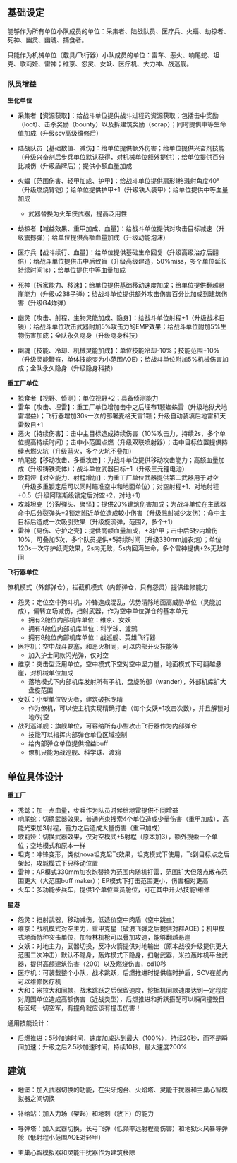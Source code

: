 ## 基础设定

能够作为所有单位小队成员的单位：采集者、陆战队员、医疗兵、火蝠、劫掠者、死神、幽灵、幽魂、捕食者。

只能作为机械单位（载具/飞行器）小队成员的单位：雷车、恶火、响尾蛇、坦克、歌莉娅、雷神；维京、怨灵、女妖、医疗机、大力神、战巡舰。

### 队员增益

**生化单位**

* 采集者【资源获取】：给战斗单位提供战斗过程的资源获取；包括击中奖励（loot）、击杀奖励（bounty）以及拆建筑奖励（scrap）；同时提供中等生命值加成（升级scv高级维修后）
* 陆战队员【基础数值、减伤】：给单位提供额外伤害；给单位提供兴奋剂技能（升级兴奋剂后步兵单位默认获得，对机械单位额外提供）；给单位提供百分比减伤（升级盾牌后）；提供小额血量加成
* 火蝠【范围伤害、轻甲加成、护甲】：给战斗单位提供扇形1格溅射角度40°（升级燃烧臂铠）；给单位提供护甲+1（升级铁人装甲）；给单位提供中等血量加成
  * 武器替换为火车侠武器，提高泛用性

* 劫掠者【减益效果、重甲加成、血量】：给战斗单位提供对攻击目标减速（升级震撼弹）；给单位提供高额血量加成（升级动能泡沫）
* 医疗兵【战斗续行、血量】：给单位提供基础生命回复（升级高级治疗后翻倍）；给战斗单位提供击中后致盲（升级高级建造，50%miss，多个单位延长持续时间1s）；给单位提供中等血量加成
* 死神【拆家能力、移速】：给单位提供基础移动速度加成；给单位提供翻越悬崖能力（升级u238子弹）；给战斗单位提供额外攻击伤害百分比加成到建筑伤害（升级G4炸弹）
* 幽灵【攻击、射程、生物灵能加成、隐身】：给战斗单位射程+1（升级战术目镜）；给战斗单位攻击武器附加5%攻击力的EMP效果；给战斗单位附加5%生物伤害加成；全队永久隐身（升级隐身科技）
* 幽魂【技能、冷却、机械灵能加成】：单位技能冷却-10%；技能范围+10%（升级灵能鞭笞，单体技能变为小范围AOE）；给战斗单位附加5%机械伤害加成；全队永久隐身（升级隐身科技）

**重工厂单位**

* 掠食者【视野、侦测】：单位视野+2；具备侦测能力
* 雷车【攻击、埋雷】：重工厂单位增加击中之后埋布1颗蜘蛛雷（升级地狱犬地雷增益）；飞行器增加30s一次的部署麦格天雷1颗；升级自动装填后地雷和天雷数目+1
* 恶火【持续伤害】：击中主目标造成持续伤害（10%攻击力，持续2s，多个单位提高持续时间）；击中小范围点燃（升级双联喷射器）；击中目标位置提供持续点燃火坑（升级蓝火，多个火坑不叠加）
* 响尾蛇【移动攻击、多重攻击】：为战斗单位提供移动攻击能力；高额血量加成（升级铸铁壳体）；战斗单位武器目标+1（升级三元锂电池）
* 歌莉娅【对空能力、射程增加】：为重工厂单位武器提供第二武器用于对空（升级多重锁定后可以同时瞄准空中和地面单位）；对空射程+1、对地射程+0.5（升级阿瑞斯级锁定后对空+2，对地+1）
* 攻城坦克【分裂弹头、聚怪】：提供20%建筑伤害加成；为战斗单位在主武器命中后分裂弹头+2锁定附近单位造成较小伤害（升级溅射减少友伤）；命中主目标后造成一次吸引效果（升级旋流弹，范围2，多个+1）
* 雷神【易伤、守护之壳】：提供高额血量加成，+3护甲；击中后5秒内增伤10%，可叠加5次，多个队员提供+5持续时间（升级330mm加农炮）；单位120s一次守护纸壳效果，2s内无敌，5s内回满生命，多个雷神提供+2s无敌时间

**飞行器单位**

僚机模式（外部弹仓），拦截机模式（内部弹仓，只有怨灵）提供维修能力

* 怨灵：定位空中狗斗机，冲锋造成混乱，优势清除地面高威胁单位（灵能加成），偏转立场减伤，扫射武器，作为空中单位弹仓的基本单元
  * 拥有2舱位内部机库单位：维京、女妖
  * 拥有4舱位内部机库单位：科学球、渡鸦
  * 拥有8舱位内部机库单位：战巡舰、英雄飞行器
* 医疗机：空中战斗要塞，和恶火相同，可以内部开火技能等
  * 加入护士同款闪光弹，仅对空
* 维京：突击型泛用单位，空中模式下空对空中坚力量，地面模式下可翻越悬崖，对机械单位加成
  * 落地模式下内部机库发射所有子机，盘旋防御（wander），外部机库扩大盘旋范围
* 女妖：小型单位毁灭者，建筑破拆专精
  * 作为僚机，可以使主机实现精确打击（每个女妖+1攻击次数），并且解锁对地/对空
* 战列巡洋舰：旗舰单位，可容纳所有小型攻击飞行器作为内部弹仓
  * 技能可以指挥内部弹仓单位区域控制
  * 给内部弹仓单位提供增益buff
  * 僚机只能为战巡舰、科学球、渡鸦

## 单位具体设计

**重工厂**

* 秃鹫：加一点血量，步兵作为队员时候给地雷提供不同增益
* 响尾蛇：切换武器效果，普通光束搜索4个单位造成少量伤害（重甲加成），高能光束加3射程，蓄力之后造成大量伤害（重甲加成）
* 歌莉娅：切换武器效果，仅对空模式+5射程（原本加3），额外搜索一个单位；空地模式和原本一样
* 坦克：冲锋变形，类似nova坦克起飞效果，坦克模式下使用，飞到目标点之后架起，攻城模式下只移动位置
* 雷神：AP模式330mm加农炮替换为范围内随机打雷，范围扩大但落点散布范围更大（大范围buff maker）；EP模式下打击范围更小，伤害相对更高
* 火车：多功能步兵车，提供1个单位乘员舱位，可在其中开火\技能\维修

**星港**

* 怨灵：扫射武器，移动减伤，低造价空中肉盾（空中跳虫）
* 维京：战机模式对空主力，重甲克星（破浪飞弹之后提供对群AOE）；机甲模式地面特种突击单位，加特林机枪可以叠加攻速，能够翻越悬崖
* 女妖：对地主力，武器切换，反冲火箭提供对地输出（原本战役升级提供更大范围二次冲击）默认不隐身，轰炸模式下隐身，扫射武器，米拉轰炸机平台武器，提供高额建筑伤害（200）以及燃烧伤害，cd10秒
* 医疗机：可装载整个小队，战术跳跃，后燃推进时提供临时护盾，SCV在舱内可以维修医疗机
* 大和：米拉大和同款，战术跳跃之后保留速度，挖掘机同款速度达到一定程度对周围单位造成高额伤害（近战类型），后燃推进和折跃搭配可以瞬间撞毁目标区域一切空军，有撞角就应该有撞击伤害！

通用技能设计：

* 后燃推进：5秒加速时间，速度加成达到最大（100%），持续20秒，而不是瞬间加速；升级之后2.5秒加速时间，持续10秒，最大速度200%

## 建筑

* 地堡：加入武器切换的功能，在尖牙炮台、火焰塔、灵能干扰器和主巢心智模拟器之间切换

* 补给站：加入力场（架起）和地刺（放下）的能力
* 导弹塔：加入武器切换，长弓飞弹（低频率远射程高伤害）和地狱火风暴导弹舱（低射程小范围AOE对轻甲）

* 主巢心智模拟器和灵能干扰器作为建筑移除